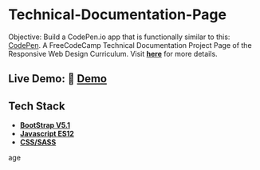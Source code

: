# Technical-Documentation-Page


Objective: Build a CodePen.io app that is functionally similar to this: [CodePen](https://codepen.io/freeCodeCamp/full/NdrKKL).
A FreeCodeCamp Technical Documentation Project Page of the Responsive Web Design Curriculum. Visit [__here__][FCC_DOCUMENTATION_PAGE] for more details.

## Live Demo: :rocket: [Demo](https://cbedroid.github.io/Technical-Documentation-Page/)

## Tech Stack
 - [__BootStrap V5.1__](https://getbootstrap.com/docs/5.1/getting-started/introduction/)
 - [__Javascript ES12__](https://dev.to/naimlatifi5/ecmascript-2021-es12-new-features-2l67)
 - [__CSS/SASS__](https://sass-lang.com/)


[FCC_DOCUMENTATION_PAGE]: https://www.freecodecamp.org/learn/responsive-web-design/responsive-web-design-projects/build-a-technical-documentation-page
age
